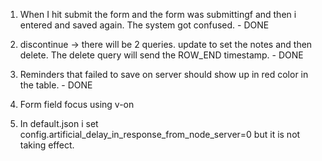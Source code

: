 1. When I hit submit the form and the form was submittingf and then i entered and saved again. The system got confused. - DONE

2. discontinue -> there will be 2 queries. update to set the notes and then delete. The delete query will send the ROW_END timestamp. - DONE

3. Reminders that failed to save on server should show up in red color in the table. - DONE

4. Form field focus using v-on

5. In default.json i set config.artificial_delay_in_response_from_node_server=0 but it is not taking effect.
